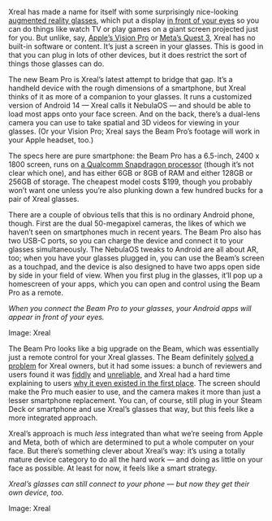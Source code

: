 Xreal has made a name for itself with some surprisingly nice-looking [augmented reality glasses](/2024/1/7/24024442/xreal-air-2-ultra-developer-ar-glasses-6dof-tracking-pricing-availability), which put a display [in front of your eyes](/2023/10/24/23928925/xreal-air-2-pro-ar-glasses-pricing-availability-preorders-open) so you can do things like watch TV or play games on a giant screen projected just for you. But unlike, say, [Apple’s Vision Pro](/24054862/apple-vision-pro-review-vr-ar-headset-features-price) or [Meta’s Quest 3](/23906313/meta-quest-3-review-vr-mixed-reality-headset), Xreal has no built-in software or content. It’s just a screen in your glasses. This is good in that you can plug in lots of other devices, but it does restrict the sort of things those glasses can do.

The new Beam Pro is Xreal’s latest attempt to bridge that gap. It’s a handheld device with the rough dimensions of a smartphone, but Xreal thinks of it as more of a companion to your glasses. It runs a customized version of Android 14 — Xreal calls it NebulaOS — and should be able to load most apps onto your face screen. And on the back, there’s a dual-lens camera you can use to take spatial and 3D videos for viewing in your glasses. (Or your Vision Pro; Xreal says the Beam Pro’s footage will work in your Apple headset, too.)

The specs here are pure smartphone: the Beam Pro has a 6.5-inch, 2400 x 1800 screen, runs on [a Qualcomm Snapdragon processor](/2024/1/8/24029762/xreal-and-qualcomm-are-gunning-for-apple-together) (though it’s not clear which one), and has either 6GB or 8GB of RAM and either 128GB or 256GB of storage. The cheapest model costs $199, though you probably won’t want one unless you’re also plunking down a few hundred bucks for a pair of Xreal glasses.

There are a couple of obvious tells that this is no ordinary Android phone, though. First are the dual 50-megapixel cameras, the likes of which we haven’t seen on smartphones much in recent years. The Beam Pro also has two USB-C ports, so you can charge the device and connect it to your glasses simultaneously. The NebulaOS tweaks to Android are all about AR, too; when you have your glasses plugged in, you can use the Beam’s screen as a touchpad, and the device is also designed to have two apps open side by side in your field of view. When you first plug in the glasses, it’ll pop up a homescreen of your apps, which you can open and control using the Beam Pro as a remote.

*When you connect the Beam Pro to your glasses, your Android apps will appear in front of your eyes.*

Image: Xreal

The Beam Pro looks like a big upgrade on the Beam, which was essentially just a remote control for your Xreal glasses. The Beam definitely [solved a problem](https://www.tomshardware.com/reviews/xreal-beam') for Xreal owners, but it had some issues: a bunch of reviewers and users found it was [fiddly](https://www.reddit.com/r/Xreal/comments/18qldbv/my_honest_detailed_review_on_the_xreal_air_2_pro/) and [unreliable](/2024/1/7/24024442/xreal-air-2-ultra-developer-ar-glasses-6dof-tracking-pricing-availability), and Xreal had a hard time explaining to users [why it even existed in the first place](https://www.reddit.com/r/Xreal/comments/14k78q2/everything_you_should_know_about_xreal_beam/?rdt=48249). The screen should make the Pro much easier to use, and the camera makes it more than just a lesser smartphone replacement. You can, of course, still plug in your Steam Deck or smartphone and use Xreal’s glasses that way, but this feels like a more integrated approach.

Xreal’s approach is much *less* integrated than what we’re seeing from Apple and Meta, both of which are determined to put a whole computer on your face. But there’s something clever about Xreal’s way: it’s using a totally mature device category to do all the hard work — and doing as little on your face as possible. At least for now, it feels like a smart strategy.

*Xreal’s glasses can still connect to your phone — but now they get their own device, too.*

Image: Xreal
